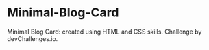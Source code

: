 # Minimal-Blog-Card
Minimal Blog Card: created using HTML and CSS skills. Challenge by devChallenges.io.
